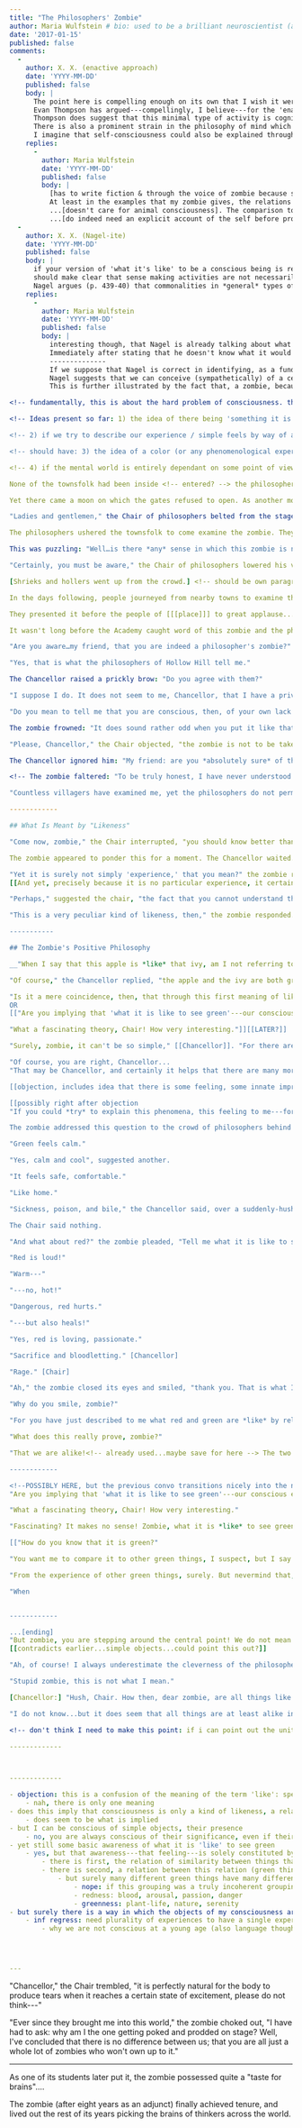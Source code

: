 ```yaml
---
title: "The Philosophers' Zombie"
author: Maria Wulfstein # bio: used to be a brilliant neuroscientist (authority on color? going too far?) but gave it all up to pursue fiction, actively pursuing an understanding of consciousness by constructing new relations.... 
date: '2017-01-15'
published: false
comments:
  -
    author: X. X. (enactive approach)
    date: 'YYYY-MM-DD'
    published: false
    body: |
      The point here is compelling enough on its own that I wish it were presented without the trappings of fiction and irony....
      Evan Thompson has argued---compellingly, I believe---for the 'enactive approach' to cognition, which explains the mind as constituted by an organinism's active engagement with its environment, namely through the activity of "sense making"---which means both engaging with things meaningfully (sensibly) and, through engagement, making sense of them (making them meaningful). The implication is that meaning and significance is indeed a kind of relation between an organism and the objects of its environment, and 
      Thompson does suggest that this minimal type of activity is cognition, and is thus suitable for a minimal type of consciousness, such that there would be *something* that it is like to be such an organism---there is something that it is like to be alive in any capacity. However, *self-consciousness* is another matter altogether, and this is not entailed...
      There is also a prominent strain in the philosophy of mind which holds that consciousness itself is not possible without self-consciousness...(Hegel? should look into this)
      I imagine that self-consciousness could also be explained through a kind of system of relations: conscious being coming to relate to itself, engaging in the activity of trying to make sense of itself. Yet this is a peculiar sort of relation, and would require a convincing account of the self as a kind of entity that *can* relate to itself and maintain this doubleness. Furthermore, it would require some explanation for how this double relationship comes to be...why we seem to find it in language-using creatures, but not microbes.
    replies:
      -
        author: Maria Wulfstein
        date: 'YYYY-MM-DD'
        published: false
        body: |
          [has to write fiction & through the voice of zombie because she herself has never understood what the philosophers mean through their talk of what it is like, none has been able to explain it to her. through her own theory, this means that she cannot identify it---has nothing to relate it to---and so must assume her own debilitating lack of consciousness]
          At least in the examples that my zombie gives, the relations that constitute consciousness are already linguistic. Greenness is both conveyed and constructed by *naming* things: this is green, that is not. Naming establishes relationships through the ambiguity of each name: does this also count as green? What about that? Each name necessarily poses such questions, for as surely as one thing is named, many others are not, and it is precisely in determining this that one becomes conscious of sameness and difference.
          ...[doesn't care for animal consciousness]. The comparison to Thompson is interesting. The role of relations---and relations between *real things*, not representations and the represented---is prominent in his theory and seems to be necessary, for him as well, for the posibility of consciousness. Yet these are always relationships of significance---relationships between a thing and a living being---not simply relationships between things. [[counter: sameness and difference are kinds of significance, only significant to a living (organizing, sense-making being)]]
          ...[do indeed need an explicit account of the self before proceeding further in this direction, but] Would seem that self-consciousness is no particularly special type of relation / does not involve a special kind of object, but is simply a matter of a being engaging with the boundaries of its *own* name: does this also count as me? What about that? We need an account of this kind of taking, the activity of grafting [ ] onto the self or shaving [ ] away. But this is still the activity of naming.
  -
    author: X. X. (Nagel-ite)
    date: 'YYYY-MM-DD'
    published: false
    body: |
      if your version of 'what it's like' to be a conscious being is related at all to Nagel's, then you need to make clear how non-language using creatures also have something that it is like to be them.
      should make clear that sense making activities are not necessarily linguistic; sameness / difference / likeness can be determined in ways other than language.
      Nagel argues (p. 439-40) that commonalities in *general* types of experience, such as having a body, are insufficient for what he is getting at. They do not really address the nature of consciousness as a subjective experiential state.
    replies:
      -
        author: Maria Wulfstein
        date: 'YYYY-MM-DD'
        published: false
        body: |
          interesting though, that Nagel is already talking about what it is 'like' to be a bat---what unifying traits make bats alike---and mentioning echolocation. it seems entirely unproblematic to say that "using echolocation to navigate one's world" is part of 'what it is like' to be a bat, even if echolocation is 'nothing like' how we navigate our world. yet we CAN extrapolate this unlikeness from our own case precisely because, like bats, we do use our senses to navigate our world.
          Immediately after stating that he doesn't know what it would be like to be a human born deaf or blind, Nagel returns to the exotic, stating "We know they would be wrong [for the Martians] to draw such a skeptical conclusion because *we know what it is like to be us.*" That is, there seems to be something (A) that it is like to be human, which is distinct from, say, what it is like to be Nagel (A') and what it is like to be myself (A"). This concession, though Nagel makes it unconsciously, is all I need [it depends what he means by "us," though I suspect there is a reason he uses the plural]. Presumably, he is right that we should oppose the Martians in this way. We know that there is something it is like to be human, because we are human. Yet if we were *really truly* committed to the subjective nature of conscious experience, we would have to grant the Martians that---apart ourselves---their views are at least reasonable. This commitment is what makes zombies concievable. Does any bat know, by virtue of its own experience, what it is like to be another bat? Is any single bat in a better position than ourselves to suppose that there is something that it is like to be *a bat*?
          --------------
          If we suppose that Nagel is correct in identifying, as a fundamental characteristic of mental phenomena, that they are rooted first and foremost in some perspective, then zombies become inconceivable.
          Nagel suggests that we can conceive (sympathetically) of a certain mental state/process, and then conceive (perceptually) of the non-occurrence of the identical physical process---basically, that we have different kinds of imagination for mental and physical types. Yet it seems impossible to me that we could do the reverse---that we could conceive of a certain physical form or process, and then conceive of the *non-occurrence* of the identical mental process. Our ability to conceive of a creature without *also* conceiving of its inner life / consciousness is not the same as conceiving of *a creature without consciousness.* The latter seems actually inconceivable. Our sympathetic imagination does not seem to extend towards non-occurrences of mental events the same way our perceptual imagination allows for non-occurrences of physical events. This is precisely because of the distinction that Nagel outlines between the mental and physical. Physical events occur independently of any particular perspective, and therefore may be imagined, perceptually, from some perspective, to occur or not occur. Mental events, however, only occur from some point of view---and the non-occurrence of *any* mental events would mean the the absence of any point of view. We cannot conceive sympathetically absent a point of view, so we cannot conceive sympathetically of an absent point of view, let alone a creature lacking that point of view. The fact that we can, nonetheless, conceive of the creature physically positioned and moving through space is not proof of the conceivability of a zombie.
          This is further illustrated by the fact that, a zombie, because it is a zombie, has no awareness of the fact that it is a zombie. Indeed, it has no awareness, period. The question is then open in what sense this zombie would actually---

<!-- fundamentally, this is about the hard problem of consciousness. the philosophers think that it is conceivable for a zombie to exist because there is a difference between having a certain physical arrangement / emitting certain behaviors (seeing and doing things) and actually/internally experiencing what it is like to see and do those things. I want to argue that 'what it is like' to see green IS basically a behavior; there is something that greenness is like only because one is making a distinction / comparison between things. Green literally 'feels' / appears to us a certain way because of the web of associations that constitute it, the way that green things are significant to us; if green was originally a simple color / qualitative feel, divorced from all significance, we would not be conscious of it---we literally wouldn't see it. Therefore, there is only 'something that it is like' to be a person because of our sense-making activities---because we take things to be significant---and this is done through identifying/articulating/establishing sameness and difference: the LIKENESS of things. And this articulation is a public activity Any creature that can do this necessarily experiences 'something it is like' to be itself. -->

<!-- Ideas present so far: 1) the idea of there being 'something it is like' which can't be related by way of analogy (being like this other thing) is absurd. Why should somebody accept this? >>> Because consciousness is of meanings / significance, something established through public practice of valuing things -->

<!-- 2) if we try to describe our experience / simple feels by way of analogy (should use example of doctor for the pain: is it sharp? blunt? aching = like a muscle ache) we describe them in terms of the network of likenesses that give the thing meaning -->

<!-- should have: 3) the idea of a color (or any phenomenological experience) divorced from it's name and significance (which derive from a shared practice/understanding) is incoherent. (philosophers object that maybe they see red as green, maybe meaning supervenes on random qualia). the perceptual qualities that are meaningless/insignificant to us are phenomenologically invisible / transparent. we can determine what is meaningless/insignificant by what we are unable to relate by way of analogy (as sharing a similar significance for another), as being like something (is this true? why?) -->

<!-- 4) if the mental world is entirely dependant on some point of view (Nagel), and, from that point of view what is not apparent to the agent cannot be counted as existing. if something is phenomenologically transparent, then it is not a mental kind (why then, do we, philosophers, seem to understand what green and red are like? perhaps this idea is significant to them in some way) -->

None of the townsfolk had been inside <!-- entered? --> the philosophers' laboratory on Hollow Hill, but they were all quite certain what they would find in there. Rafters adorned with chickens, plucked and deplumed to varying degrees. A well of water that was not water, which held a stone too heavy for God. Most believed that the philosophers themselves started the rumors <!-- confusing -->; after all, they were not shy with their thought experiments. On each full moon, the gates to their grounds would open, beckoning the townsfolk <!-- ugh --> to gather at the base of Hollow Hill, as the philosophers, with great fanfare, picked apart heaps of sand and raced turtles across a stage. <!--more-->

Yet there came a moon on which the gates refused to open. As another moon passed, some began to speculate with horror (and others with relief) that the philosophers had perished in an attempt to prove the soul's immortality. When, on the third moon, the gates finally opened before an eager and terrified crowd, it was admittedly with some disappointment that the town beheld a rather bored looking man. 

"Ladies and gentlemen," the Chair of philosophers belted from the stage, "approach with caution but do not be alarmed! Our latest experiment has conceived the creature that you see before you: a zombie! Notice how it does not groan or drool (overmuch), neither does it lurch nor crawl (under normal conditions)! No, there is not the slightest discernible difference between it and any of you!"

The philosophers ushered the townsfolk to come examine the zombie. They poked and prodded, which produced signs of irritation. Some asked it to perform basic tasks, like jumping or running, which it accomplished spectacularly.

This was puzzling: "Well…is there *any* sense in which this zombie is not like us?" <!-- cool suggestion from Cliff, but potentially confusing if it comes before the explanation -->

"Certainly, you must be aware," the Chair of philosophers lowered his voice, inviting the crowd to lean in, "that there is nothing that it is *like* to be a zombie."

[Shrieks and hollers went up from the crowd.] <!-- should be own paragraph/scene -->

In the days following, people journeyed from nearby towns to examine the creature, and the philosophers of Hollow Hill finally found themselves compelled to take their experiment on the road. <!-- longer, feels forced -->

They presented it before the people of [[[place]]] to great applause....and first encountered the boisterous/raucous/rowdy people of the [[[place]]],, who could not contain their bellowing laughter long enough for the philosophers to...

It wasn't long before the Academy caught word of this zombie and the philosophers recieved a notice that the Chancellor would like to examine it firsthand. <!-- needs sentence locating them --> Yet the Chair of philosophers could barely begin his routine before the Chancellor interrupted, signaling for the zombie to come forward.

"Are you aware…my friend, that you are indeed a philosopher's zombie?"

"Yes, that is what the philosophers of Hollow Hill tell me."

The Chancellor raised a prickly brow: "Do you agree with them?"

"I suppose I do. It does not seem to me, Chancellor, that I have a private experience or consciousness of any sort."

"Do you mean to tell me that you are conscious, then, of your own lack of consciousness? That there is something it is *like* to lack qualitative experience <!-- too technical? -->?"

The zombie frowned: "It does sound rather odd when you put it like that, Chancellor." This stirred the philosophers into a flurry of whispered debate.

"Please, Chancellor," the Chair objected, "the zombie is not to be taken seriously in describing it's own mental state. [...the zombie is not properly equipped to give an account of itself. It has no more authority on the matter than yourself, yet] It wouldn't be a properly interesting zombie if it couldn't pretend to introspection."

The Chancellor ignored him: "My friend: are you *absolutely sure* of this?"

<!-- The zombie faltered: "To be truly honest, I have never understood what the philosophers are going on about. --> "Certainly. I must lack consciousness, since I have never been able to understand how the philosophers talk about it. They hold up an apple and ask me to try and feel its 'greenness.' What is this 'greenness?' They claim it is too immediate and subtle relate in words, that it can only be established through introspection. I can see that the apple is, in a sense, *like* the green ivy that grows outside my cell. Yet is there something, some one and same thing---a greenness---that it is *like* to behold both the apple and the ivy? I am not sure, and the philosophers offer me no comparison, nothing to measure against my own experience, or lack thereof. It seems that what it is *like* to see green is *unlike* anything else, including the actual act of seeing green.

"Countless villagers have examined me, yet the philosophers do not permit me to ask them, 'Sincerely, what it is it *like* to be yourself?' If it is not *like* anything else---if none can explain it by way of analogy---then, I dare say, there is nothing it is like to be you, me, or anyone!"

------------

## What Is Meant by "Likeness"

"Come now, zombie," the Chair interrupted, "you should know better than to make such a simple confusion [a quaint and innocent confusion] between two different meanings of likeness, simply because they happen to share a common word. When we philosophers ask what greenness is *like*, this is simply a way of pointing out the *experience* of the color. <!--maybe skip following discussion and don't use word 'experience', https://plato.stanford.edu/entries/consciousness/, should read "What it is Like to be a Bat" --> This has nothing to do with the more conventional meaning of likeness, by which one thing is compared to another."

The zombie appeared to ponder this for a moment. The Chancellor waited. [not here?]

"Yet it is surely not simply 'experience,' that you mean?" the zombie replied. "For I have heard you yourself say, Chair, that there is something that it is *like* to experience greenness. It seems to be not experience that you are after, but this other thing---this 'something that the very experience is *like*.' 
[[And yet, precisely because it is no particular experience, it certainly seems that there is *nothing* that it is *like*---quite a peculiar kind of likeness as I have ever heard [wrong].] <!-- all too long, kinda rambling, much shorter if at all. -->

"Perhaps," suggested the chair, "the fact that you cannot understand this meaning of likeness is only further proof that you are, indeed, a zombie."

"This is a very peculiar kind of likeness, then," the zombie responded. "It seems that this 'something it is like' is coherent only to people who already understand 'what it is like.' When you say that there is 'something it is like' to experience greenness, you suppose that other people who have experienced greenness will say, 'Aha! I know what that was like.' Am I to understand that there is *nothing else* it is like, which, by analogy, might serve to explain this likeness to someone such as myself, who is not so confident in assuming that I know the kind of likeness you are talking about.

-----------

## The Zombie's Positive Philosophy

__"When I say that this apple is *like* that ivy, am I not referring to precisely what it is *like* to behold both the apple and the ivy---that is, this 'greenness?'__ <!-- is this just saying that sameness/difference is only determined through consciousness, or through comparison of conscious experiences? if so, seems like a weak insight --> Is this not right, Chancellor? I ask honestly, as I certainly cannot tell from my own experience."

"Of course," the Chancellor replied, "the apple and the ivy are both green; that is how they are like each other."

"Is it a mere coincidence, then, that through this first meaning of likeness we discover the meaning of the second? That their shared property (greenness) is in fact what it is like to behold both of them? [[Or is it this *first* likeness that the philosophers actually mean when they talk of what it is *like* to see green."]]
OR
[["Are you implying that 'what it is like to see green'---our conscious experience of greenness---is an *external* relation of similarity between *external* objects?"

"What a fascinating theory, Chair! How very interesting."]][[LATER?]]

"Surely, zombie, it can't be so simple," [[Chancellor]]. "For there are many more ways that your apple and ivy are alike than mere greenness: they are both types of vegetation, both living things. The likeness that you are proposing is far too broad to satisfy what the philosophers are after."

"Of course, you are right, Chancellor...
"That may be Chancellor, and certainly it helps that there are many more green things than apples and ivy. I would not know what was green and what was not if the likeness of the apple and ivy had not also been extended (by way of the philosophers) to onion-grass and pond-scum, frogs and grasshoppers, jade and emerald (although I understand that these are subject to change). The more things that I learned to call 'green,' the more differences I found between them, and the clearer my understanding of 'greenness' became. There are many ways that apples and ivy may be compared, but there seems to be only one way in which all green things are alike---and this, it seems quite simple, is their greenness. Now that I know how all these things are alike, I can encounter greenness in the world."

[[objection, includes idea that there is some feeling, some innate impression that *is* greenness, more than their likeness]]

[[possibly right after objection
"If you could *try* to explain this phenomena, this feeling to me---for I so dearly want to know---what does it feel *like* to see green?"

The zombie addressed this question to the crowd of philosophers behind it. They murmered among eachother and then fell silent. Finally, one offered:

"Green feels calm."

"Yes, calm and cool", suggested another.

"It feels safe, comfortable."

"Like home."

"Sickness, poison, and bile," the Chancellor said, over a suddenly-hushed room, and paused, "but also, at other times, fresh air and spring."

The Chair said nothing.

"And what about red?" the zombie pleaded, "Tell me what it is like to see red."

"Red is loud!"

"Warm---"

"---no, hot!"

"Dangerous, red hurts."

"---but also heals!"

"Yes, red is loving, passionate."

"Sacrifice and bloodletting." [Chancellor]

"Rage." [Chair]

"Ah," the zombie closed its eyes and smiled, "thank you. That is what I had hoped."

"Why do you smile, zombie?"

"For you have just described to me what red and green are *like* by relating it to things that are red and green! Do you not see? The calm and comfort of green, you take from the pastures and vales, the slow blowing of branches and the light rustle of leaves. Meanwhile, the alarm that you ascribe to red, this comes from the sight of blood. For passion you recall a lover's blush; for rage, the flustered face of the loser in one of your debates. The Chair has helpfully demonstrated this by reddening his own."

"What does this really prove, zombie?"

"That we are alike!<!-- already used...maybe save for here --> The two meanings of likeness are one and the same!" The zombie leaped/whooped/beamed in its best imitation of pure joy. <!-- "you are all zombies" schpeal -->

------------

<!--POSSIBLY HERE, but the previous convo transitions nicely into the next one as well, which I've marked as the ending-->
"Are you implying that 'what it is like to see green'---our conscious experience of greenness---is an *external* relation of similarity between *external* objects?"

"What a fascinating theory, Chair! How very interesting."

"Fascinating? It makes no sense! Zombie, what it is *like* to see green is not a *relation*---it is pure immediacy! A subjective feel! I do not behold the entire category of green things when I perceive greenness (for what is it, even to perceive a category? or to feel a relation?), but just this one particular green---the green of this apple."

[["How do you know that it is green?"

"You want me to compare it to other green things, I suspect, but I say that I simply know, from experience, what it is to be green."

"From the experience of other green things, surely. But nevermind that, for I believe you are mistaken in saying that your perception of greenness is *not* a relation. ]]

"When 


------------

...[ending]
"But zombie, you are stepping around the central point! We do not mean to indicate what it is like to see *one* kind of thing as opposed to *another*---we are talking about what it is *like* to see *anything at all!*"
[[contradicts earlier...simple objects...could point this out?]]

"Ah, of course! I always underestimate the cleverness of the philosophers. Surely then, you are talking about the way that *any thing* is *like* any other---"

"Stupid zombie, this is not what I mean."

[Chancellor:] "Hush, Chair. How then, dear zombie, are all things like one another?"

"I do not know...but it does seem that all things are at least alike in that they can be spoken of, understood, and experienced..."

<!-- don't think I need to make this point: if i can point out the unity of the two senses of likeness, then just need to show that we establish the likeness / unlikeness of things in a public way, by sorting them and talking about them -->

-------------



-------------

- objection: this is a confusion of the meaning of the term 'like': special meaning in philosophy of mind
    - nah, there is only one meaning
- does this imply that consciousness is only a kind of likeness, a relation of things, a capacity to relate things?
	- does seem to be what is implied
- but I can be conscious of simple objects, their presence
	- no, you are always conscious of their significance, even if their significance is qua a simple object
- yet still some basic awareness of what it is 'like' to see green
	- yes, but that awareness---that feeling---is solely constituted by what things we take to be 'green,'
		- there is first, the relation of similarity between things that we have called greenness; a relation that must be learned.
		- there is second, a relation between this relation (green things) and us, that forms the significance of greenness.
			- but surely many different green things have many different types of significance to us; the significance of 'greenness' is so broad and multiple as to be incoherent, not the kind of thing that should give rise to a feeling
				- nope: if this grouping was a truly incoherent grouping, we would not have grouped it as such. the sustainability of this certain set of grouped coherences prove that there *is* a commonality there <!-- but this commonality may only be their color: this point is unhelpful -->
				- redness: blood, arousal, passion, danger
				- greenness: plant-life, nature, serenity
- but surely there is a way in which the objects of my consciousness are independent from each other: they are experienced directly, not *though* the totality of other experiences
    - inf regress: need plurality of experiences to have a single experience
        - why we are not conscious at a young age (also language though)




---
```


"Chancellor," the Chair trembled, "it is perfectly natural for the body to produce tears when it reaches a certain state of excitement, please do not think---"

"Ever since they brought me into this world," the zombie choked out, "I have had to ask: why am I the one getting poked and prodded on stage? Well, I've concluded that there is no difference between us; that you are all just a whole lot of zombies who won't own up to it."

------

As one of its students later put it, the zombie possessed quite a "taste for brains"....

The zombie (after eight years as an adjunct) finally achieved tenure, and lived out the rest of its years picking the brains of thinkers across the world.
